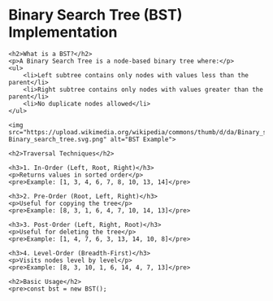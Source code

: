 <body>
    <h1>Binary Search Tree (BST) Implementation</h1>
    
    <h2>What is a BST?</h2>
    <p>A Binary Search Tree is a node-based binary tree where:</p>
    <ul>
        <li>Left subtree contains only nodes with values less than the parent</li>
        <li>Right subtree contains only nodes with values greater than the parent</li>
        <li>No duplicate nodes allowed</li>
    </ul>
    
    <img src="https://upload.wikimedia.org/wikipedia/commons/thumb/d/da/Binary_search_tree.svg/400px-Binary_search_tree.svg.png" alt="BST Example">
    
    <h2>Traversal Techniques</h2>
    
    <h3>1. In-Order (Left, Root, Right)</h3>
    <p>Returns values in sorted order</p>
    <pre>Example: [1, 3, 4, 6, 7, 8, 10, 13, 14]</pre>
    
    <h3>2. Pre-Order (Root, Left, Right)</h3>
    <p>Useful for copying the tree</p>
    <pre>Example: [8, 3, 1, 6, 4, 7, 10, 14, 13]</pre>
    
    <h3>3. Post-Order (Left, Right, Root)</h3>
    <p>Useful for deleting the tree</p>
    <pre>Example: [1, 4, 7, 6, 3, 13, 14, 10, 8]</pre>
    
    <h3>4. Level-Order (Breadth-First)</h3>
    <p>Visits nodes level by level</p>
    <pre>Example: [8, 3, 10, 1, 6, 14, 4, 7, 13]</pre>
    
    <h2>Basic Usage</h2>
    <pre>const bst = new BST();

</body>

